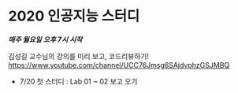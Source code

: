 # 2020 인공지능 스터디

***매주 월요일 오후 7시 시작***

김성길 교수님의 강의를 미리 보고, 코드리뷰하기!
https://www.youtube.com/channel/UCC76Jmsg6SAjdvphzGSJMBQ

- 7/20 첫 스터디 : Lab 01 ~ 02 보고 오기
